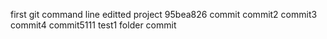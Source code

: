 first git command line  editted project
95bea826
commit
commit2
commit3
commit4
commit5111
test1 folder commit
